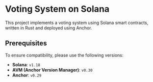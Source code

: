 # Voting System on Solana

This project implements a voting system using Solana smart contracts, written in Rust and deployed using Anchor.

## Prerequisites

To ensure compatibility, please use the following versions:

- **Solana**: `v1.18`
- **AVM (Anchor Version Manager)**: `v0.30`
- **Anchor**: `v0.29`
